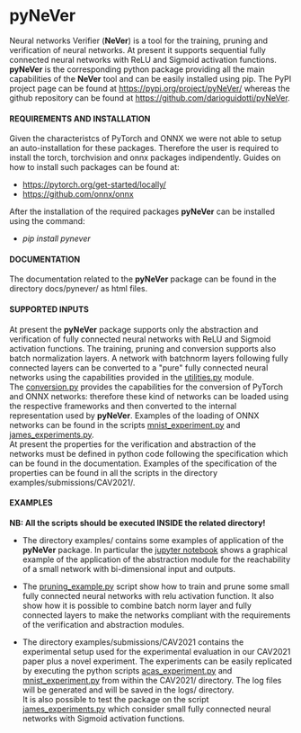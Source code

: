 # pyNeVer

Neural networks Verifier (__NeVer__) is a tool for the training, pruning and verification of neural networks.
At present it supports sequential fully connected neural networks with ReLU and Sigmoid activation functions.
__pyNeVer__ is the corresponding python package providing all the main capabilities of the __NeVer__ tool
and can be easily installed using pip. The PyPI project page can be found at <https://pypi.org/project/pyNeVer/>
whereas the github repository can be found at <https://github.com/darioguidotti/pyNeVer>.

#### REQUIREMENTS AND INSTALLATION
Given the characteristcs of PyTorch and ONNX we were not able to setup an auto-installation for these packages.
Therefore the user is required to install the torch, torchvision and onnx packages indipendently.
Guides on how to install such packages can be found at:
* <https://pytorch.org/get-started/locally/>
* <https://github.com/onnx/onnx>

After the installation of the required packages __pyNeVer__ can be installed using the command:
* _pip install pynever_

#### DOCUMENTATION
The documentation related to the __pyNeVer__ package can be found in the directory docs/pynever/ as html files.

#### SUPPORTED INPUTS
At present the __pyNeVer__ package supports only the abstraction and verification of fully connected neural networks 
with ReLU and Sigmoid activation functions. The training, pruning and conversion supports also batch normalization
layers. A network with batchnorm layers following fully connected layers can be converted to a "pure" fully connected
neural networks using the capabilities provided in the [utilities.py](pynever/utilities.py) module.  
The [conversion.py](pynever/strategies/conversion.py) provides the capabilities for the conversion of PyTorch and ONNX
networks: therefore these kind of networks can be loaded using the respective frameworks and then converted to the
internal representation used by __pyNeVer__. Examples of the loading of ONNX networks can be found in the scripts
[mnist_experiment.py](examples/submissions/CAV2021/mnist_experiments.py) and
[james_experiments.py](examples/submissions/CAV2021/james_experiments.py).  
At present the properties for the verification and abstraction of the networks must be defined in python code following
the specification which can be found in the documentation. Examples of the specification of the properties can be found
in all the scripts in the directory examples/submissions/CAV2021/.

#### EXAMPLES
**NB: All the scripts should be executed INSIDE the related directory!**  

* The directory examples/ contains some examples of application of the __pyNeVer__ package. In particular the 
[jupyter notebook](examples/notebooks/bidimensional_example_with_sigmoid.ipynb) shows a graphical example of the 
application of the abstraction module for the reachability of a small network with bi-dimensional input and outputs.  
  
* The [pruning_example.py](examples/pruning_example/pruning_example.py) script show how to train and prune some small
fully connected neural networks with relu activation function. It also show how it is possible to combine batch norm
layer and fully connected layers to make the networks compliant with the requirements of the verification and 
abstraction modules.  

* The directory examples/submissions/CAV2021 contains the experimental setup used for the experimental evaluation
in our CAV2021 paper plus a novel experiment. The experiments can be easily replicated by executing the python scripts 
[acas_experiment.py](examples/submissions/CAV2021/acas_experiments.py) and 
[mnist_experiment.py](examples/submissions/CAV2021/mnist_experiments.py) from within the CAV2021/ directory. 
The log files will be generated and will be saved in the logs/ directory.  
It is also possible to test the package on the script 
[james_experiments.py](examples/submissions/CAV2021/james_experiments.py) which consider small fully connected neural
networks with Sigmoid activation functions.